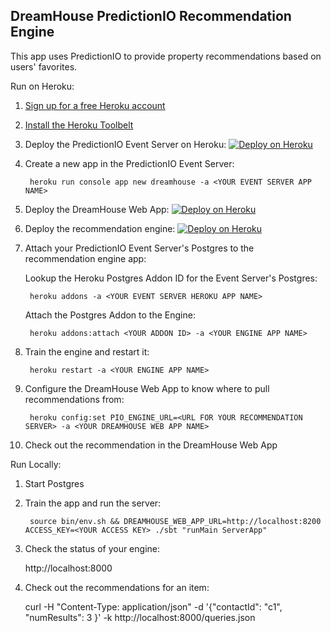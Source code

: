 DreamHouse PredictionIO Recommendation Engine
---------------------------------------------

This app uses PredictionIO to provide property recommendations based on users' favorites.

Run on Heroku:

1. [Sign up for a free Heroku account](https://heroku.com/signup)
1. [Install the Heroku Toolbelt](https://toolbelt.heroku.com)
1. Deploy the PredictionIO Event Server on Heroku: [![Deploy on Heroku](https://www.herokucdn.com/deploy/button.png)](https://heroku.com/deploy?template=https://github.com/jamesward/pio-eventserver-heroku)
1. Create a new app in the PredictionIO Event Server:

        heroku run console app new dreamhouse -a <YOUR EVENT SERVER APP NAME>

1. Deploy the DreamHouse Web App: [![Deploy on Heroku](https://www.herokucdn.com/deploy/button.png)](https://heroku.com/deploy?template=https://github.com/dreamhouseapp/dreamhouse-web-app/tree/pio)
1. Deploy the recommendation engine: [![Deploy on Heroku](https://www.herokucdn.com/deploy/button.svg)](https://heroku.com/deploy)
1. Attach your PredictionIO Event Server's Postgres to the recommendation engine app:

    Lookup the Heroku Postgres Addon ID for the Event Server's Postgres:
    
        heroku addons -a <YOUR EVENT SERVER HEROKU APP NAME>
    
    Attach the Postgres Addon to the Engine:
    
        heroku addons:attach <YOUR ADDON ID> -a <YOUR ENGINE APP NAME>

1. Train the engine and restart it:

        heroku restart -a <YOUR ENGINE APP NAME>

1. Configure the DreamHouse Web App to know where to pull recommendations from:

        heroku config:set PIO_ENGINE_URL=<URL FOR YOUR RECOMMENDATION SERVER> -a <YOUR DREAMHOUSE WEB APP NAME>

1. Check out the recommendation in the DreamHouse Web App


Run Locally:

1. Start Postgres
1. Train the app and run the server:

        source bin/env.sh && DREAMHOUSE_WEB_APP_URL=http://localhost:8200 ACCESS_KEY=<YOUR ACCESS KEY> ./sbt "runMain ServerApp"

1. Check the status of your engine:

    http://localhost:8000

1. Check out the recommendations for an item:

    curl -H "Content-Type: application/json" -d '{"contactId": "c1", "numResults": 3 }' -k http://localhost:8000/queries.json
